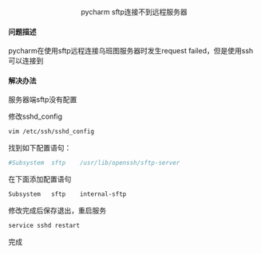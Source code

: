 <center>pycharm sftp连接不到远程服务器</center>

#### 问题描述

pycharm在使用sftp远程连接乌班图服务器时发生request failed，但是使用ssh可以连接到

#### 解决办法

服务器端sftp没有配置

修改sshd_config

```bash
vim /etc/ssh/sshd_config
```

找到如下配置语句：

```bash
#Subsystem	sftp	/usr/lib/openssh/sftp-server
```

在下面添加配置语句

```bash
Subsystem	sftp	internal-sftp
```

修改完成后保存退出，重启服务

```bash
service sshd restart
```

完成